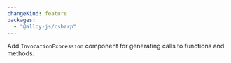 ```yaml
---
changeKind: feature
packages:
  - "@alloy-js/csharp"
---
```


Add `InvocationExpression` component for generating calls to functions and methods.